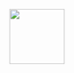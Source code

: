 <div align="center">
<img src="https://github.com/magasoov/project-main/assets/148522477/f5f91613-3af5-4340-9c6f-330abbc61cae" width="100px"/>
  </div>
